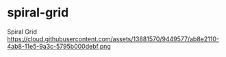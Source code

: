 # spiral-grid
Spiral Grid
https://cloud.githubusercontent.com/assets/13881570/9449577/ab8e2110-4ab8-11e5-9a3c-5795b000debf.png
